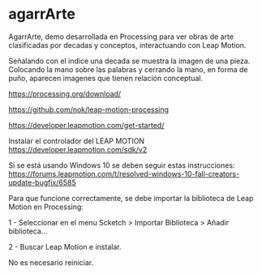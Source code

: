 # agarrArte
AgarrArte, demo desarrollada en Processing para ver obras de arte clasificadas por decadas y conceptos, interactuando con Leap Motion. 

Señalando con el indice una decada se muestra la imagen de una pieza. Colocando la mano sobre las palabras y cerrando la mano, en forma de puño, aparecen imagenes que tienen relación conceptual.

https://processing.org/download/

https://github.com/nok/leap-motion-processing

https://developer.leapmotion.com/get-started/

Instalar el controlador del LEAP MOTION
https://developer.leapmotion.com/sdk/v2

Si se está usando Windows 10 se deben seguir estas instrucciones:
https://forums.leapmotion.com/t/resolved-windows-10-fall-creators-update-bugfix/6585

Para que funcione correctamente, se debe importar la biblioteca de Leap Motion en Processing:

1 - Seleccionar en el menu Scketch > Importar Biblioteca > Añadir biblioteca...

2 - Buscar Leap Motion e instalar. 


No es necesario reiniciar.

